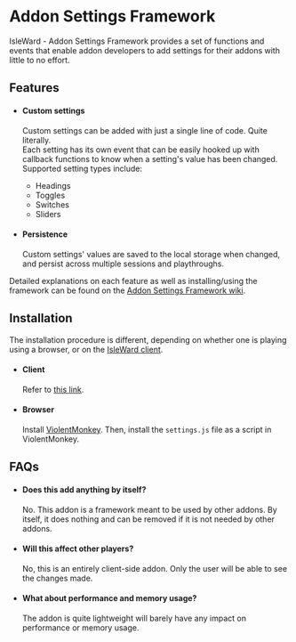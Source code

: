 # Addon Settings Framework

IsleWard - Addon Settings Framework provides a set of functions and events that enable addon developers to add settings for their addons with little to no effort.

## Features

- #### Custom settings
  Custom settings can be added with just a single line of code. Quite literally.  
  Each setting has its own event that can be easily hooked up with callback functions to know when a setting's value has been changed.  
  Supported setting types include:
  - Headings
  - Toggles
  - Switches
  - Sliders

- #### Persistence
  Custom settings' values are saved to the local storage when changed, and persist across multiple sessions and playthroughs.
  

Detailed explanations on each feature as well as installing/using the framework can be found on the [Addon Settings Framework wiki](https://github.com/Carnagion/IsleWard-AddonSettingsFramework/wiki).

## Installation

The installation procedure is different, depending on whether one is playing using a browser, or on the [IsleWard client](https://gitlab.com/Isleward/desktop-client).

- #### Client
  Refer to [this link](https://gitlab.com/Isleward/desktop-client#how-do-i-load-addons).
- #### Browser
  Install [ViolentMonkey](https://violentmonkey.github.io/get-it/). Then, install the `settings.js` file as a script in ViolentMonkey.

## FAQs

- #### Does this add anything by itself?
  No. This addon is a framework meant to be used by other addons. By itself, it does nothing and can be removed if it is not needed by other addons.

- #### Will this affect other players?
  No, this is an entirely client-side addon. Only the user will be able to see the changes made.

- #### What about performance and memory usage?
  The addon is quite lightweight will barely have any impact on performance or memory usage.